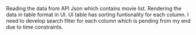 Reading the data from API Json which contains movie list.
Rendering the data in table format in UI.
UI table has sorting funtionality for each column.
I need to develop search filter for each column which is pending from my end due to time constraints.

